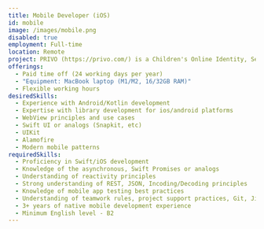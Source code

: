 ```yaml
---
title: Mobile Developer (iOS)
id: mobile
image: /images/mobile.png
disabled: true
employment: Full-time
location: Remote
project: PRIVO (https://privo.com/) is a Children's Online Identity, Security and Consent Management platform
offerings:
  - Paid time off (24 working days per year)
  - "Equipment: MacBook laptop (M1/M2, 16/32GB RAM)"
  - Flexible working hours
desiredSkills:
  - Experience with Android/Kotlin development
  - Expertise with library development for ios/android platforms
  - WebView principles and use cases
  - Swift UI or analogs (Snapkit, etc)
  - UIKit
  - Alamofire
  - Modern mobile patterns
requiredSkills:
  - Proficiency in Swift/iOS development
  - Knowledge of the asynchronous, Swift Promises or analogs
  - Understanding of reactivity principles
  - Strong understanding of REST, JSON, Incoding/Decoding principles
  - Knowledge of mobile app testing best practices
  - Understanding of teamwork rules, project support practices, Git, Jira, or analogs
  - 3+ years of native mobile development experience
  - Minimum English level - B2
---
```

